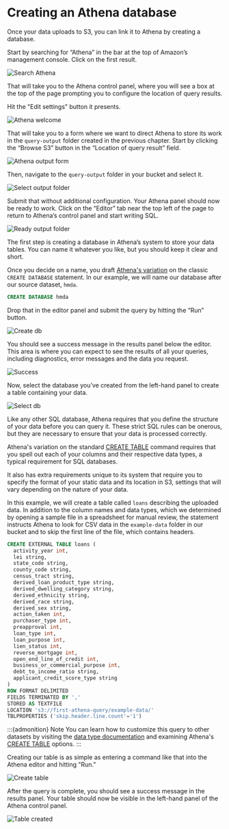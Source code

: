 # Creating an Athena database

Once your data uploads to S3, you can link it to Athena by creating a database.

Start by searching for “Athena” in the bar at the top of Amazon’s management console. Click on the first result.

![Search Athena](_static/search-athena.png)

That will take you to the Athena control panel, where you will see a box at the top of the page prompting you to configure the location of query results.

Hit the "Edit settings" button it presents.

![Athena welcome](_static/athena-welcome.png)

That will take you to a form where we want to direct Athena to store its work in the `query-output` folder created in the previous chapter. Start by clicking the “Browse S3” button in the “Location of query result” field.

![Athena output form](_static/athena-output-form.png)

Then, navigate to the `query-output` folder in your bucket and select it.

![Select output folder](_static/select-output-folder.png)

Submit that without additional configuration. Your Athena panel should now be ready to work. Click on the “Editor” tab near the top left of the page to return to Athena’s control panel and start writing SQL.

![Ready output folder](_static/output-folder-is-ready.png)

The first step is creating a database in Athena’s system to store your data tables. You can name it whatever you like, but you should keep it clear and short.

Once you decide on a name, you draft [Athena's variation](https://docs.aws.amazon.com/athena/latest/ug/create-database.html) on the classic `CREATE DATABASE` statement. In our example, we will name our database after our source dataset, `hmda`.

```sql
CREATE DATABASE hmda
```

Drop that in the editor panel and submit the query by hitting the “Run” button.

![Create db](_static/create-db.png)

You should see a success message in the results panel below the editor. This area is where you can expect to see the results of all your queries, including diagnostics, error messages and the data you request.

![Success](_static/create-success.png)

Now, select the database you’ve created from the left-hand panel to create a table containing your data.

![Select db](_static/select-db.png)

Like any other SQL database, Athena requires that you define the structure of your data before you can query it. These strict SQL rules can be onerous, but they are necessary to ensure that your data is processed correctly.

Athena's variation on the standard [CREATE TABLE](https://docs.aws.amazon.com/athena/latest/ug/create-table.html) command requires that you spell out each of your columns and their respective data types, a typical requirement for SQL databases.

It also has extra requirements unique to its system that require you to specify the format of your static data and its location in S3, settings that will vary depending on the nature of your data.

In this example, we will create a table called `loans` describing the uploaded data. In addition to the column names and data types, which we determined by opening a sample file in a spreadsheet for manual review, the statement instructs Athena to look for CSV data in the `example-data` folder in our bucket and to skip the first line of the file, which contains headers.

```sql
CREATE EXTERNAL TABLE loans (
  activity_year int,
  lei string,
  state_code string,
  county_code string,
  census_tract string,
  derived_loan_product_type string,
  derived_dwelling_category string,
  derived_ethnicity string,
  derived_race string,
  derived_sex string,
  action_taken int,
  purchaser_type int,
  preapproval int,
  loan_type int,
  loan_purpose int,
  lien_status int,
  reverse_mortgage int,
  open_end_line_of_credit int,
  business_or_commercial_purpose int,
  debt_to_income_ratio string,
  applicant_credit_score_type string
)
ROW FORMAT DELIMITED
FIELDS TERMINATED BY ','
STORED AS TEXTFILE
LOCATION 's3://first-athena-query/example-data/'
TBLPROPERTIES ('skip.header.line.count'='1')
```

:::{admonition} Note
You can learn how to customize this query to other datasets by visiting the [data type documentation](https://docs.aws.amazon.com/athena/latest/ug/data-types.html) and examining Athena's [CREATE TABLE](https://docs.aws.amazon.com/athena/latest/ug/create-table.html) options.
:::

Creating our table is as simple as entering a command like that into the Athena editor and hitting "Run."

![Create table](_static/create-table.png)

After the query is complete, you should see a success message in the results panel. Your table should now be visible in the left-hand panel of the Athena control panel.

![Table created](_static/create-table-success.png)